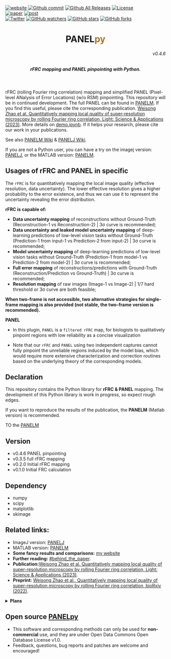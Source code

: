 
[![website](https://img.shields.io/badge/website-up-green.svg)](https://weisongzhao.github.io/PANELpy/)
[![Github commit](https://img.shields.io/github/last-commit/WeisongZhao/PANELpy)](https://github.com/WeisongZhao/PANELpy/)
[![Github All Releases](https://img.shields.io/github/downloads/WeisongZhao/PANELpy/total.svg)](https://github.com/WeisongZhao/PANELpy/releases/tag/v0.4.6/)
[![License](https://img.shields.io/github/license/WeisongZhao/PANELpy)](https://github.com/WeisongZhao/PANELpy/blob/master/LICENSE/)<br>
[![paper](https://img.shields.io/badge/paper-light:%20sci.%20appl.-black.svg)](https://doi.org/10.1038/s41377-023-01321-0)
[![post](https://img.shields.io/badge/post-behind%20the%20paper-black.svg)](https://communities.springernature.com/posts/a-nice-piece-of-the-puzzle-for-super-resolution-microscopy)<br>
[![Twitter](https://img.shields.io/twitter/follow/weisong_zhao?label=weisong)](https://twitter.com/weisong_zhao/status/1370308101690118146)
[![GitHub watchers](https://img.shields.io/github/watchers/WeisongZhao/PANELpy?style=social)](https://github.com/WeisongZhao/PANELpy/) 
[![GitHub stars](https://img.shields.io/github/stars/WeisongZhao/PANELpy?style=social)](https://github.com/WeisongZhao/PANELpy/) 
[![GitHub forks](https://img.shields.io/github/forks/WeisongZhao/PANELpy?style=social)](https://github.com/WeisongZhao/PANELpy/)


<p>
<h1 align="center">PANEL<font color="#b07219">py</font></h1>
<h6 align="right">v0.4.6</h6>
<h5 align="center">rFRC mapping and PANEL pinpointing with Python.</h5>
</p>
<br>

rFRC (rolling Fourier ring correlation) mapping and simplified PANEL (Pixel-level ANalysis of Error Locations) (w/o RSM) pinpointing. This repository will be in continued development. The full PANEL can be found in [PANELM](https://github.com/WeisongZhao/PANELM). If you find this useful, please cite the corresponding publication. [Weisong Zhao et al. Quantitatively mapping local quality of super-resolution microscopy by rolling Fourier ring correlation, Light: Science & Applications (2023)](https://doi.org/10.1038/s41377-023-01321-0). More details on [demo.ipynb](https://github.com/WeisongZhao/PANELpy/blob/main/demo.ipynb). If it helps your research, please cite our work in your publications. 

See also [PANELM Wiki](https://github.com/WeisongZhao/PANELM/wiki/) & [PANELJ Wiki](https://github.com/WeisongZhao/PANELJ/wiki/).


If you are not a Python user, you can have a try on the imagej version: [PANELJ](https://github.com/WeisongZhao/PANELJ), or the MATLAB version: [PANELM](https://github.com/WeisongZhao/PANELM).


## Usages of rFRC and PANEL in specific

The `rFRC` is for quantitatively mapping the local image quality (effective resolution, data uncertainty). The lower effective resolution gives a higher probability to the error existence, and thus we can use it to represent the uncertainty revealing the error distribution.

**rFRC is capable of:**
- **Data uncertainty mapping** of reconstructions without Ground-Truth (Reconstruction-1 vs Reconstruction-2) | 3σ curve is recommended;
- **Data uncertainty and leaked model uncertainty mapping** of deep-learning predictions of low-level vision tasks without Ground-Truth (Prediction-1 from input-1 vs Prediction-2 from input-2) | 3σ curve is recommended;
- **Model uncertainty mapping** of deep-learning predictions of low-level vision tasks without Ground-Truth (Prediction-1 from model-1 vs Prediction-2 from model-2) | 3σ curve is recommended;
- **Full error mapping** of reconstructions/predictions with Ground-Truth (Reconstruction/Prediction vs Ground-Truth) | 3σ curve is recommended;
- **Resolution mapping** of raw images (Image-1 vs Image-2) | 1/7 hard threshold or 3σ curve are both feasible;

**When two-frame is not accessible, two alternative strategies for single-frame mapping is also provided (not stable, the two-frame version is recommended).**  

**PANEL**

- In this plugin, `PANEL` is a `filtered rFRC` map, for biologists to qualitatively pinpoint regions with low reliability as a concise visualization

- Note that our `rFRC` and `PANEL` using two independent captures cannot fully pinpoint the unreliable regions induced by the model bias, which would require more extensive characterization and correction routines based on the underlying theory of the corresponding models.



## Declaration
This repository contains the Python library for <b>rFRC & PANEL</b> mapping. The development of this Python library is work in progress, so expect rough edges. 

If you want to reproduce the results of the publication, the <b>PANELM</b> (Matlab version) is recommended.  

TO the [PANELM](https://github.com/WeisongZhao/PANELM)


## Version
- v0.4.6 PANEL pinpointing
- v0.3.5 full rFRC mapping
- v0.2.0 Initial rFRC mapping
- v0.1.0 Initial FRC calculation

## Dependency 

- numpy
- scipy
- matplotlib
- skimage

## Related links: 
- ImageJ version: [PANELJ](https://github.com/WeisongZhao/PANELJ/)
- MATLAB version: [PANELM](https://github.com/WeisongZhao/PANELM/)
- **Some fancy results and comparisons:** [my website](https://weisongzhao.github.io/MyWeb2/portfolio-4-col.html)
- **Further reading:** [#behind_the_paper](https://communities.springernature.com/posts/a-nice-piece-of-the-puzzle-for-super-resolution-microscopy).
- **Publication:**[Weisong Zhao et al. Quantitatively mapping local quality of super-resolution microscopy by rolling Fourier ring correlation, Light: Science & Applications (2023)](https://doi.org/10.1038/s41377-023-01321-0).
- **Preprint:** [Weisong Zhao et al., Quantitatively mapping local quality of super-resolution microscopy by rolling Fourier ring correlation, bioRxiv (2022)](https://doi.org/10.1101/2022.12.01.518675).


<details>
<summary><b>Plans</b></summary>

- The single-frame rFRC mapping;
- The RSM combination for full PANEL.

</details>

## Open source [PANELpy](https://github.com/WeisongZhao/PANELpy)

- This software and corresponding methods can only be used for **non-commercial** use, and they are under Open Data Commons Open Database License v1.0.
- Feedback, questions, bug reports and patches are welcome and encouraged!